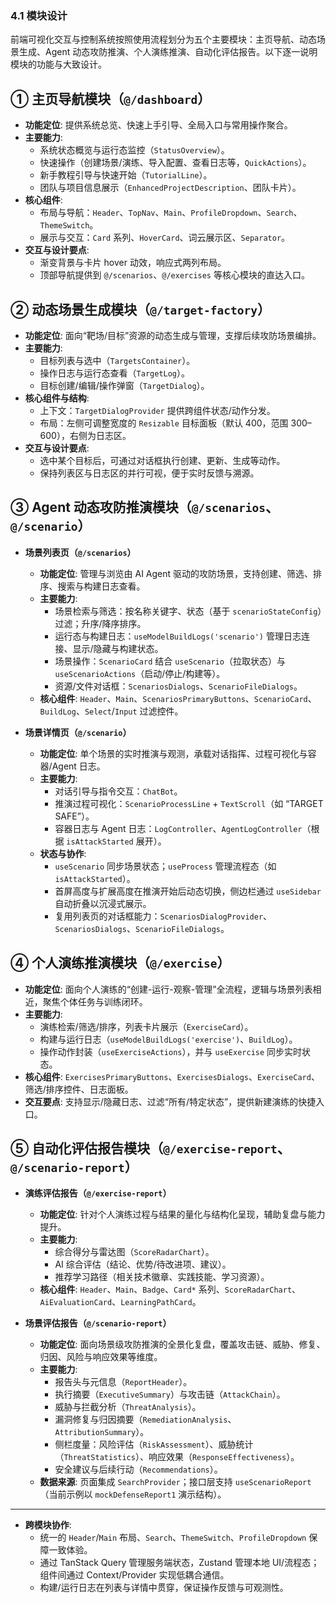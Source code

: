 ### 4.1 模块设计

前端可视化交互与控制系统按照使用流程划分为五个主要模块：主页导航、动态场景生成、Agent 动态攻防推演、个人演练推演、自动化评估报告。以下逐一说明模块的功能与大致设计。

## ① 主页导航模块（`@/dashboard`）
- **功能定位**: 提供系统总览、快速上手引导、全局入口与常用操作聚合。
- **主要能力**:
  - 系统状态概览与运行态监控（`StatusOverview`）。
  - 快速操作（创建场景/演练、导入配置、查看日志等，`QuickActions`）。
  - 新手教程引导与快速开始（`TutorialLine`）。
  - 团队与项目信息展示（`EnhancedProjectDescription`、团队卡片）。
- **核心组件**:
  - 布局与导航：`Header`、`TopNav`、`Main`、`ProfileDropdown`、`Search`、`ThemeSwitch`。
  - 展示与交互：`Card` 系列、`HoverCard`、词云展示区、`Separator`。
- **交互与设计要点**:
  - 渐变背景与卡片 hover 动效，响应式两列布局。
  - 顶部导航提供到 `@/scenarios`、`@/exercises` 等核心模块的直达入口。

## ② 动态场景生成模块（`@/target-factory`）
- **功能定位**: 面向“靶场/目标”资源的动态生成与管理，支撑后续攻防场景编排。
- **主要能力**:
  - 目标列表与选中（`TargetsContainer`）。
  - 操作日志与运行态查看（`TargetLog`）。
  - 目标创建/编辑/操作弹窗（`TargetDialog`）。
- **核心组件与结构**:
  - 上下文：`TargetDialogProvider` 提供跨组件状态/动作分发。
  - 布局：左侧可调整宽度的 `Resizable` 目标面板（默认 400，范围 300–600），右侧为日志区。
- **交互与设计要点**:
  - 选中某个目标后，可通过对话框执行创建、更新、生成等动作。
  - 保持列表区与日志区的并行可视，便于实时反馈与溯源。

## ③ Agent 动态攻防推演模块（`@/scenarios`、`@/scenario`）
- **场景列表页（`@/scenarios`）**
  - **功能定位**: 管理与浏览由 AI Agent 驱动的攻防场景，支持创建、筛选、排序、搜索与构建日志查看。
  - **主要能力**:
    - 场景检索与筛选：按名称关键字、状态（基于 `scenarioStateConfig`）过滤；升序/降序排序。
    - 运行态与构建日志：`useModelBuildLogs('scenario')` 管理日志连接、显示/隐藏与构建状态。
    - 场景操作：`ScenarioCard` 结合 `useScenario`（拉取状态）与 `useScenarioActions`（启动/停止/构建等）。
    - 资源/文件对话框：`ScenariosDialogs`、`ScenarioFileDialogs`。
  - **核心组件**: `Header`、`Main`、`ScenariosPrimaryButtons`、`ScenarioCard`、`BuildLog`、`Select`/`Input` 过滤控件。

- **场景详情页（`@/scenario`）**
  - **功能定位**: 单个场景的实时推演与观测，承载对话指挥、过程可视化与容器/Agent 日志。
  - **主要能力**:
    - 对话引导与指令交互：`ChatBot`。
    - 推演过程可视化：`ScenarioProcessLine` + `TextScroll`（如 “TARGET SAFE”）。
    - 容器日志与 Agent 日志：`LogController`、`AgentLogController`（根据 `isAttackStarted` 展开）。
  - **状态与协作**:
    - `useScenario` 同步场景状态；`useProcess` 管理流程态（如 `isAttackStarted`）。
    - 首屏高度与扩展高度在推演开始后动态切换，侧边栏通过 `useSidebar` 自动折叠以沉浸式展示。
    - 复用列表页的对话框能力：`ScenariosDialogProvider`、`ScenariosDialogs`、`ScenarioFileDialogs`。

## ④ 个人演练推演模块（`@/exercise`）
- **功能定位**: 面向个人演练的“创建-运行-观察-管理”全流程，逻辑与场景列表相近，聚焦个体任务与训练闭环。
- **主要能力**:
  - 演练检索/筛选/排序，列表卡片展示（`ExerciseCard`）。
  - 构建与运行日志（`useModelBuildLogs('exercise')`、`BuildLog`）。
  - 操作动作封装（`useExerciseActions`），并与 `useExercise` 同步实时状态。
- **核心组件**: `ExercisesPrimaryButtons`、`ExercisesDialogs`、`ExerciseCard`、筛选/排序控件、日志面板。
- **交互要点**: 支持显示/隐藏日志、过滤“所有/特定状态”，提供新建演练的快捷入口。

## ⑤ 自动化评估报告模块（`@/exercise-report`、`@/scenario-report`）
- **演练评估报告（`@/exercise-report`）**
  - **功能定位**: 针对个人演练过程与结果的量化与结构化呈现，辅助复盘与能力提升。
  - **主要能力**:
    - 综合得分与雷达图（`ScoreRadarChart`）。
    - AI 综合评估（结论、优势/待改进项、建议）。
    - 推荐学习路径（相关技术徽章、实践技能、学习资源）。
  - **核心组件**: `Header`、`Main`、`Badge`、`Card*` 系列、`ScoreRadarChart`、`AiEvaluationCard`、`LearningPathCard`。

- **场景评估报告（`@/scenario-report`）**
  - **功能定位**: 面向场景级攻防推演的全景化复盘，覆盖攻击链、威胁、修复、归因、风险与响应效果等维度。
  - **主要能力**:
    - 报告头与元信息（`ReportHeader`）。
    - 执行摘要（`ExecutiveSummary`）与攻击链（`AttackChain`）。
    - 威胁与拦截分析（`ThreatAnalysis`）。
    - 漏洞修复与归因摘要（`RemediationAnalysis`、`AttributionSummary`）。
    - 侧栏度量：风险评估（`RiskAssessment`）、威胁统计（`ThreatStatistics`）、响应效果（`ResponseEffectiveness`）。
    - 安全建议与后续行动（`Recommendations`）。
  - **数据来源**: 页面集成 `SearchProvider`；接口层支持 `useScenarioReport`（当前示例以 `mockDefenseReport1` 演示结构）。

---

- **跨模块协作**:
  - 统一的 `Header`/`Main` 布局、`Search`、`ThemeSwitch`、`ProfileDropdown` 保障一致体验。
  - 通过 TanStack Query 管理服务端状态，Zustand 管理本地 UI/流程态；组件间通过 Context/Provider 实现低耦合通信。
  - 构建/运行日志在列表与详情中贯穿，保证操作反馈与可观测性。 